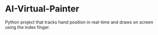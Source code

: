 # AI-Virtual-Painter
Python project that tracks hand position in real-time and draws on screen using the index finger.
